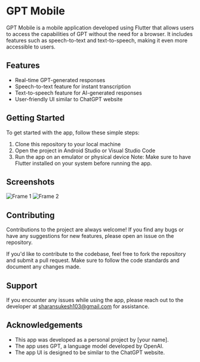 # GPT Mobile

GPT Mobile is a mobile application developed using Flutter that allows users to access the capabilities of GPT without the need for a browser. It includes features such as speech-to-text and text-to-speech, making it even more accessible to users.

## Features

- Real-time GPT-generated responses
- Speech-to-text feature for instant transcription
- Text-to-speech feature for AI-generated responses
- User-friendly UI similar to ChatGPT website

## Getting Started

To get started with the app, follow these simple steps:

1. Clone this repository to your local machine
2. Open the project in Android Studio or Visual Studio Code
3. Run the app on an emulator or physical device
   Note: Make sure to have Flutter installed on your system before running the app.

## Screenshots

![Frame 1](https://user-images.githubusercontent.com/77352136/234214301-3d331b78-e916-43de-8947-061c26365c2c.png)
![Frame 2](https://user-images.githubusercontent.com/77352136/234214319-929bd567-bad6-46fe-8dec-8ac442e9ec96.png)

## Contributing

Contributions to the project are always welcome! If you find any bugs or have any suggestions for new features, please open an issue on the repository.

If you'd like to contribute to the codebase, feel free to fork the repository and submit a pull request. Make sure to follow the code standards and document any changes made.

## Support

If you encounter any issues while using the app, please reach out to the developer at sharansukesh103@gmail.com for assistance.

## Acknowledgements

- This app was developed as a personal project by [your name].
- The app uses GPT, a language model developed by OpenAI.
- The app UI is designed to be similar to the ChatGPT website.
